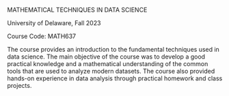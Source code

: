 MATHEMATICAL TECHNIQUES IN DATA SCIENCE 

University of Delaware, Fall 2023

Course Code: MATH637

The course provides an introduction to the fundamental techniques used in data science. The main objective of the course was to develop a good practical knowledge and a mathematical understanding of the common tools that are used to analyze modern datasets. The course also provided hands-on experience in data analysis through practical homework 
and class projects.
